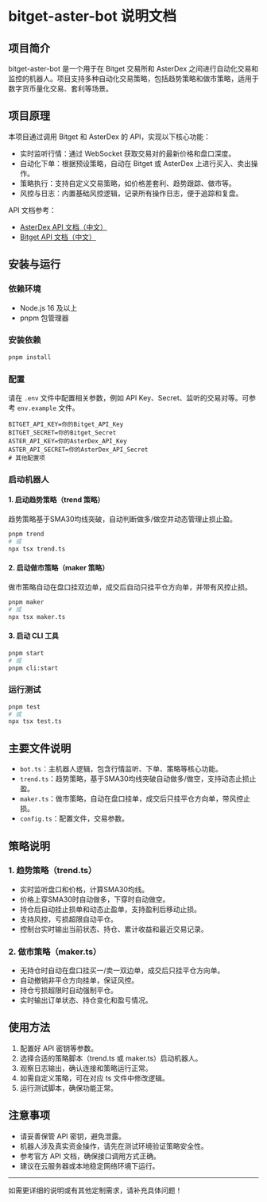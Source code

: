 # bitget-aster-bot 说明文档

## 项目简介

bitget-aster-bot 是一个用于在 Bitget 交易所和 AsterDex 之间进行自动化交易和监控的机器人。项目支持多种自动化交易策略，包括趋势策略和做市策略，适用于数字货币量化交易、套利等场景。

## 项目原理

本项目通过调用 Bitget 和 AsterDex 的 API，实现以下核心功能：

- 实时监听行情：通过 WebSocket 获取交易对的最新价格和盘口深度。
- 自动化下单：根据预设策略，自动在 Bitget 或 AsterDex 上进行买入、卖出操作。
- 策略执行：支持自定义交易策略，如价格差套利、趋势跟踪、做市等。
- 风控与日志：内置基础风控逻辑，记录所有操作日志，便于追踪和复盘。

API 文档参考：
- [AsterDex API 文档（中文）](https://github.com/asterdex/api-docs/blob/master/aster-finance-api_CN.md)
- [Bitget API 文档（中文）](https://www.bitget.com/zh-CN/api-doc/)

## 安装与运行

### 依赖环境

- Node.js 16 及以上
- pnpm 包管理器

### 安装依赖

```bash
pnpm install
```

### 配置

请在 `.env` 文件中配置相关参数，例如 API Key、Secret、监听的交易对等。可参考 `env.example` 文件。

```env
BITGET_API_KEY=你的Bitget_API_Key
BITGET_SECRET=你的Bitget_Secret
ASTER_API_KEY=你的AsterDex_API_Key
ASTER_API_SECRET=你的AsterDex_API_Secret
# 其他配置项
```

### 启动机器人

#### 1. 启动趋势策略（trend 策略）

趋势策略基于SMA30均线突破，自动判断做多/做空并动态管理止损止盈。

```bash
pnpm trend
# 或
npx tsx trend.ts
```

#### 2. 启动做市策略（maker 策略）

做市策略自动在盘口挂双边单，成交后自动只挂平仓方向单，并带有风控止损。

```bash
pnpm maker
# 或
npx tsx maker.ts
```

#### 3. 启动 CLI 工具

```bash
pnpm start
# 或
pnpm cli:start
```

### 运行测试

```bash
pnpm test
# 或
npx tsx test.ts
```

## 主要文件说明

- `bot.ts`：主机器人逻辑，包含行情监听、下单、策略等核心功能。
- `trend.ts`：趋势策略，基于SMA30均线突破自动做多/做空，支持动态止损止盈。
- `maker.ts`：做市策略，自动在盘口挂单，成交后只挂平仓方向单，带风控止损。
- `config.ts`：配置文件，交易参数。

## 策略说明

### 1. 趋势策略（trend.ts）

- 实时监听盘口和价格，计算SMA30均线。
- 价格上穿SMA30时自动做多，下穿时自动做空。
- 持仓后自动挂止损单和动态止盈单，支持盈利后移动止损。
- 支持风控，亏损超限自动平仓。
- 控制台实时输出当前状态、持仓、累计收益和最近交易记录。

### 2. 做市策略（maker.ts）

- 无持仓时自动在盘口挂买一/卖一双边单，成交后只挂平仓方向单。
- 自动撤销非平仓方向挂单，保证风控。
- 持仓亏损超限时自动强制平仓。
- 实时输出订单状态、持仓变化和盈亏情况。

## 使用方法

1. 配置好 API 密钥等参数。
2. 选择合适的策略脚本（trend.ts 或 maker.ts）启动机器人。
3. 观察日志输出，确认连接和策略运行正常。
4. 如需自定义策略，可在对应 ts 文件中修改逻辑。
5. 运行测试脚本，确保功能正常。

## 注意事项

- 请妥善保管 API 密钥，避免泄露。
- 机器人涉及真实资金操作，请先在测试环境验证策略安全性。
- 参考官方 API 文档，确保接口调用方式正确。
- 建议在云服务器或本地稳定网络环境下运行。

---

如需更详细的说明或有其他定制需求，请补充具体问题！

